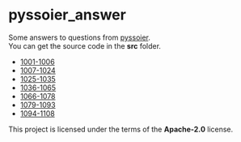 # pyssoier_answer
Some answers to questions from [pyssoier](http://py.ssoier.cn:7077/).  
You can get the source code in the **src** folder.  
- [1001-1006](https://github.com/romeoahmed/pyssoier_answer/tree/main/src/1001-1006)
- [1007-1024](https://github.com/romeoahmed/pyssoier_answer/tree/main/src/1007-1024)
- [1025-1035](https://github.com/romeoahmed/pyssoier_answer/tree/main/src/1025-1035)
- [1036-1065](https://github.com/romeoahmed/pyssoier_answer/tree/main/src/1036-1065)
- [1066-1078](https://github.com/romeoahmed/pyssoier_answer/tree/main/src/1066-1078)
- [1079-1093](https://github.com/romeoahmed/pyssoier_answer/tree/main/src/1079-1093)
- [1094-1108](https://github.com/romeoahmed/pyssoier_answer/tree/main/src/1094-1108)
  
This project is licensed under the terms of the **Apache-2.0** license.
